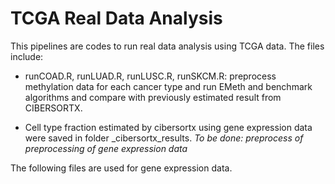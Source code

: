 # TCGA Real Data Analysis

This pipelines are codes to run real data analysis using TCGA data. The files include:

- runCOAD.R, runLUAD.R, runLUSC.R, runSKCM.R: preprocess methylation data for each cancer type and run EMeth and benchmark algorithms and compare with previously estimated result from CIBERSORTX. 


- Cell type fraction estimated by cibersortx using gene expression data were saved in folder _cibersortx_results.
*To be done: preprocess of preprocessing of gene expression data*

The following files are used for gene expression data.
